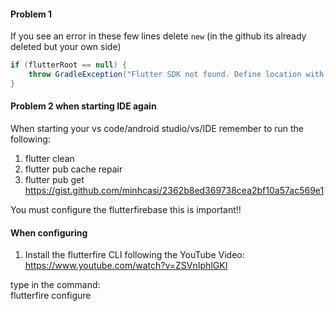 #### Problem 1 
If you see an error in these few lines delete `new` (in the github its already deleted but your own side) <br>

```gradle
if (flutterRoot == null) {
    throw GradleException("Flutter SDK not found. Define location with flutter.sdk in the local.properties file.")
}
```

#### Problem 2 when starting IDE again
When starting your vs code/android studio/vs/IDE remember to run the following:
1. flutter clean
2. flutter pub cache repair
3. flutter pub get
https://gist.github.com/minhcasi/2362b8ed369738cea2bf10a57ac569e1

You must configure the flutterfirebase this is important!! <br>


#### When configuring
1. Install the flutterfire CLI following the YouTube Video: <br> 
https://www.youtube.com/watch?v=ZSVnIphlGKI 

type in the command: <br>
flutterfire configure 
